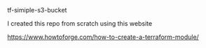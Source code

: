 tf-simiple-s3-bucket


I created this repo from scratch using this website

https://www.howtoforge.com/how-to-create-a-terraform-module/
